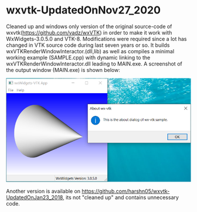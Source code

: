 # wxvtk-UpdatedOnNov27_2020

Cleaned up and windows only version of the original source-code of wxvtk(https://github.com/vadz/wxVTK) in order to make it work with WxWidgets-3.0.5.0 and VTK-8. Modifications were required since a lot has changed in VTK source code during last seven years or so. It builds wxVTKRenderWindowInteractor.(dll,lib) as well as compiles a minimal working example (SAMPLE.cpp) with dynamic linking to the wxVTKRenderWindowInteractor.dll leading to MAIN.exe. A screenshot of the output window (MAIN.exe) is shown below:

![screenshot](https://github.com/harshn05/wxvtk-UpdatedOnNov27_2020/blob/main/Capture.PNG)

Another version is available on https://github.com/harshn05/wxvtk-UpdatedOnJan23_2018, its not "cleaned up" and contains unnecessary code. 
